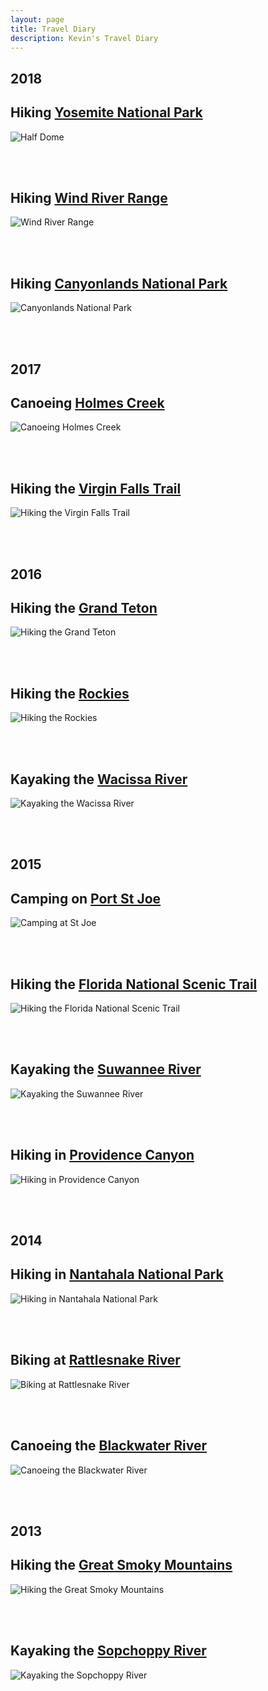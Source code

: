 ```yaml
---
layout: page
title: Travel Diary
description: Kevin's Travel Diary
---
```


## 2018

## Hiking [Yosemite National Park]()

![Half Dome](../assets/travel/halfdome.jpg "Half Dome")

<br/><br/>

## Hiking [Wind River Range]()

![Wind River Range](../assets/travel/windriver.jpg "Wind River Range")

<br/><br/>

## Hiking [Canyonlands National Park]()

![Canyonlands National Park](../assets/travel/canyonlands.jpg "Canyonlands National Park")

<br/><br/>

## 2017

## Canoeing [Holmes Creek](https://dep.state.fl.us/gwt/guide/designated_paddle/Holmes_guide.pdf)

![Canoeing Holmes Creek](../assets/travel/holmes.jpg "Canoeing Holmes Creek")

<br/><br/>

## Hiking the [Virgin Falls Trail](http://www.cloudhiking.com/trails/virgin-falls.php)

![Hiking the Virgin Falls Trail](../assets/travel/virginfalls.jpg "Hiking the Virgin Falls Trail")

<br/><br/>

## 2016

## Hiking the [Grand Teton](https://www.nps.gov/grte/index.htm)

![Hiking the Grand Teton](../assets/travel/teton.jpg "Hiking the Grand Teton")

<br/><br/>

## Hiking the [Rockies](https://www.nps.gov/romo/index.htm)

![Hiking the Rockies](../assets/travel/rockies.jpg "Hiking the Rockies")

<br/><br/>

## Kayaking the [Wacissa River](http://wwgw.dep.state.fl.us/gwt/guide/designated_paddle/Wacissa_guide.pdf)

![Kayaking the Wacissa River](../assets/travel/wacissa.jpg "Kayaking the Wacissa River")

<br/><br/>

## 2015

## Camping on [Port St Joe](https://www.floridastateparks.org/park/St-Joseph)

![Camping at St Joe](../assets/travel/stjoe.jpg "Camping at St Joe")

<br/><br/>

## Hiking the [Florida National Scenic Trail](http://floridahikes.com/floridatrail/suwannee/)

![Hiking the Florida National Scenic Trail](../assets/travel/scenic.jpg "Hiking the Florida National Scenic Trail")

<br/><br/>

## Kayaking the [Suwannee River](https://www.floridastateparks.org/park/Suwannee-River)

![Kayaking the Suwannee River](../assets/travel/suwannee.jpg "Kayaking the Suwannee River")

<br/><br/>

## Hiking in [Providence Canyon](http://gastateparks.org/ProvidenceCanyon/)

![Hiking in Providence Canyon](../assets/travel/providence.jpg "Hiking in Providence Canyon")

<br/><br/>

## 2014

## Hiking in [Nantahala National Park](http://www.stateparks.com/nantahala.html)

![Hiking in Nantahala National Park](../assets/travel/nantahala.jpg "Hiking in Nantahala National Park")

<br/><br/>

## Biking at [Rattlesnake River](https://www.singletracks.com/bike-trails/rattlesnake-ridge.html)

![Biking at Rattlesnake River](../assets/travel/rattlesnake.jpg "Biking at Rattlesnake River")

<br/><br/>

## Canoeing the [Blackwater River](https://www.floridastateparks.org/park/Blackwater-River)

![Canoeing the Blackwater River](../assets/travel/blackwater.jpg "Canoeing the Blackwater River")

<br/><br/>

## 2013

## Hiking the [Great Smoky Mountains](https://www.nps.gov/grsm/index.htm)

![Hiking the Great Smoky Mountains](../assets/travel/smokys.jpg "Hiking the Great Smoky Mountains")

<br/><br/>

## Kayaking the [Sopchoppy River](http://www.visitwakulla.com/Things-to-Do/Sopchoppy-River-Paddling-Trail)

![Kayaking the Sopchoppy River](../assets/travel/sopchoppy.jpg "Kayaking the Sopchoppy River")

